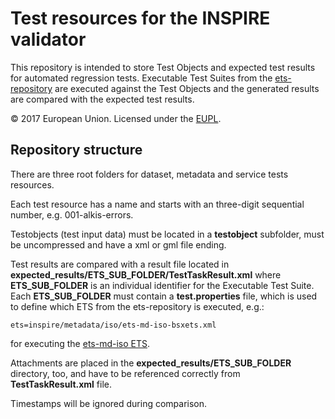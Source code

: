 # Test resources for the INSPIRE validator
This repository is intended to store Test Objects and expected test results for automated regression tests. Executable Test Suites from the [ets-repository](https://github.com/inspire-eu-validation/ets-repository) are executed against the Test Objects and the generated results are compared with the expected test results.

&copy; 2017 European Union. Licensed under the [EUPL](LICENSE).

## Repository structure
There are three root folders for dataset, metadata and service tests resources.

Each test resource has a name and starts with an three-digit sequential number, e.g. 001-alkis-errors.

Testobjects (test input data) must be located in a **testobject** subfolder, must be uncompressed 
and have a xml or gml file ending.

Test results are compared with a result file located in **expected_results/ETS_SUB_FOLDER/TestTaskResult.xml** where **ETS_SUB_FOLDER** is an individual identifier for the Executable Test Suite. Each **ETS_SUB_FOLDER** must contain a **test.properties** file, which is used to define which ETS from the ets-repository is executed, e.g.:
```properties
ets=inspire/metadata/iso/ets-md-iso-bsxets.xml
```
for executing the [ets-md-iso ETS](https://github.com/inspire-eu-validation/ets-repository/blob/master/metadata/iso/ets-md-iso-bsxets.xml).

Attachments are placed in the **expected_results/ETS_SUB_FOLDER** directory, too, and have to be referenced correctly from **TestTaskResult.xml** file.

Timestamps will be ignored during comparison.

